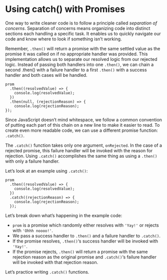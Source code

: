# Using catch() with Promises

One way to write cleaner code is to follow a principle called *separation of concerns*. Separation of concerns means organizing code into distinct sections each handling a specific task. It enables us to quickly navigate our code and know where to look if something isn’t working.

Remember, `.then()` will return a promise with the same settled value as the promise it was called on if no appropriate handler was provided. This implementation allows us to separate our resolved logic from our rejected logic. Instead of passing both handlers into one `.then()`, we can chain a second .then() with a failure handler to a first `.then()` with a success handler and both cases will be handled.

```
prom
  .then((resolvedValue) => {
    console.log(resolvedValue);
  })
  .then(null, (rejectionReason) => {
    console.log(rejectionReason);
});
```

Since JavaScript doesn’t mind whitespace, we follow a common convention of putting each part of this chain on a new line to make it easier to read. To create even more readable code, we can use a different promise function: `.catch()`.

The `.catch()` function takes only one argument, `onRejected`. In the case of a rejected promise, this failure handler will be invoked with the reason for rejection. Using `.catch()` accomplishes the same thing as using a `.then()` with only a failure handler.

Let’s look at an example using `.catch()`:

```
prom
  .then((resolvedValue) => {
    console.log(resolvedValue);
  })
  .catch((rejectionReason) => {
    console.log(rejectionReason);
  });
```
Let’s break down what’s happening in the example code:

- `prom` is a promise which randomly either resolves with `'Yay!'` or rejects with `'Ohhh noooo!'`.
- We pass a success handler to `.then()` and a failure handler to `.catch()`.
- If the promise resolves, `.then()`‘s success handler will be invoked with `'Yay!'`.
- If the promise rejects, `.then()` will return a promise with the same rejection reason as the original promise and `.catch()`‘s failure handler will be invoked with that rejection reason.
  
Let’s practice writing `.catch()` functions.